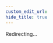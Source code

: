 ```yaml
---
custom_edit_url:
hide_title: true
---
```


Redirecting...

<head>
  <meta http-equiv="refresh" content="1; url=/pages/configs/api-extractor_json" />
</head>

